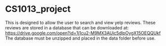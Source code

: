 # CS1013_project
This is designed to allow the user to search and view yelp reviews. These reviews are stored in a database that can be downloaded at: https://drive.google.com/open?id=1j1cu2-M9MX3AUic5dlpOygX15OEQQUkf
The database must be unzipped and placed in the data folder before use.
